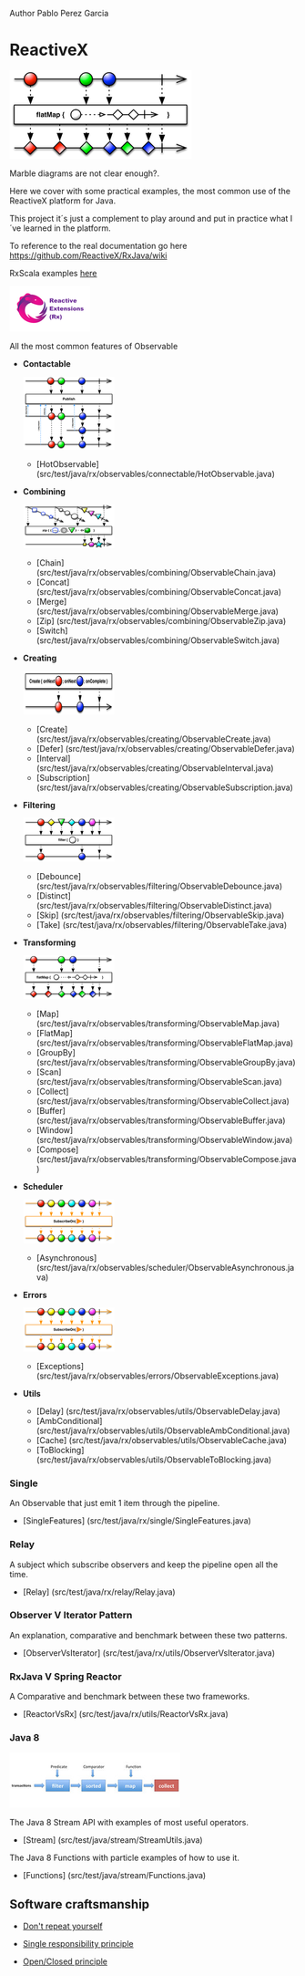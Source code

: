Author Pablo Perez Garcia 

# ReactiveX

![My image](src/main/resources/img/flatMap.png)

Marble diagrams are not clear enough?.

Here we cover with some practical examples, the most common use of the ReactiveX platform for Java.

This project it´s just a complement to play around and put in practice what I´ve learned in the platform.

To reference to the real documentation go here https://github.com/ReactiveX/RxJava/wiki

RxScala examples [here](https://github.com/politrons/reactiveScala)

 ![My image](src/main/resources/img/rsz_reactive-extensions.png)

All the most common features of Observable

* **Contactable**

    ![My image](src/main/resources/img/rsz_publishconnectc.png)
    * [HotObservable] (src/test/java/rx/observables/connectable/HotObservable.java)
 
* **Combining**

    ![My image](src/main/resources/img/rsz_1zipo.png)
    * [Chain] (src/test/java/rx/observables/combining/ObservableChain.java)
    * [Concat] (src/test/java/rx/observables/combining/ObservableConcat.java)
    * [Merge] (src/test/java/rx/observables/combining/ObservableMerge.java)
    * [Zip] (src/test/java/rx/observables/combining/ObservableZip.java)
    * [Switch] (src/test/java/rx/observables/combining/ObservableSwitch.java)

* **Creating**

    ![My image](src/main/resources/img/rsz_1createc.png)
    * [Create] (src/test/java/rx/observables/creating/ObservableCreate.java)
    * [Defer] (src/test/java/rx/observables/creating/ObservableDefer.java)
    * [Interval] (src/test/java/rx/observables/creating/ObservableInterval.java)
    * [Subscription] (src/test/java/rx/observables/creating/ObservableSubscription.java)
    
* **Filtering**

    ![My image](src/main/resources/img/rsz_1filter.png)
    * [Debounce] (src/test/java/rx/observables/filtering/ObservableDebounce.java)
    * [Distinct] (src/test/java/rx/observables/filtering/ObservableDistinct.java)
    * [Skip] (src/test/java/rx/observables/filtering/ObservableSkip.java)
    * [Take] (src/test/java/rx/observables/filtering/ObservableTake.java)

* **Transforming**

    ![My image](src/main/resources/img/rsz_flatmap.png)
    * [Map] (src/test/java/rx/observables/transforming/ObservableMap.java)
    * [FlatMap] (src/test/java/rx/observables/transforming/ObservableFlatMap.java)
    * [GroupBy] (src/test/java/rx/observables/transforming/ObservableGroupBy.java)
    * [Scan] (src/test/java/rx/observables/transforming/ObservableScan.java)
    * [Collect] (src/test/java/rx/observables/transforming/ObservableCollect.java)
    * [Buffer] (src/test/java/rx/observables/transforming/ObservableBuffer.java)
    * [Window] (src/test/java/rx/observables/transforming/ObservableWindow.java)
    * [Compose] (src/test/java/rx/observables/transforming/ObservableCompose.java)

* **Scheduler**

    ![My image](src/main/resources/img/rsz_2subscribeonc.png)
    * [Asynchronous] (src/test/java/rx/observables/scheduler/ObservableAsynchronous.java)
    
* **Errors**

    ![My image](src/main/resources/img/rsz_2subscribeonc.png)
    * [Exceptions] (src/test/java/rx/observables/errors/ObservableExceptions.java)
        
* **Utils**
    * [Delay] (src/test/java/rx/observables/utils/ObservableDelay.java)
    * [AmbConditional] (src/test/java/rx/observables/utils/ObservableAmbConditional.java)
    * [Cache] (src/test/java/rx/observables/utils/ObservableCache.java)
    * [ToBlocking] (src/test/java/rx/observables/utils/ObservableToBlocking.java)


### Single

An Observable that just emit 1 item through the pipeline.

* [SingleFeatures] (src/test/java/rx/single/SingleFeatures.java)

### Relay

A subject which subscribe observers and keep the pipeline open all the time.

* [Relay] (src/test/java/rx/relay/Relay.java)

### Observer V Iterator Pattern

An explanation, comparative and benchmark between these two patterns.

* [ObserverVsIterator] (src/test/java/rx/utils/ObserverVsIterator.java)

### RxJava V Spring Reactor

A Comparative and benchmark between these two frameworks.

* [ReactorVsRx] (src/test/java/rx/utils/ReactorVsRx.java)

### Java 8

![My image](src/main/resources/img/rsz_stream.jpg)

The Java 8 Stream API with examples of most useful operators.

* [Stream] (src/test/java/stream/StreamUtils.java)

The Java 8 Functions with particle examples of how to use it.

* [Functions] (src/test/java/stream/Functions.java)

## Software craftsmanship

* [Don't repeat yourself](src/test/java/good_practices/DRY.java)

* [Single responsibility principle](src/test/java/good_practices/SRP.java)

* [Open/Closed principle](src/test/java/good_practices/OpenClosedPrinciple.java)